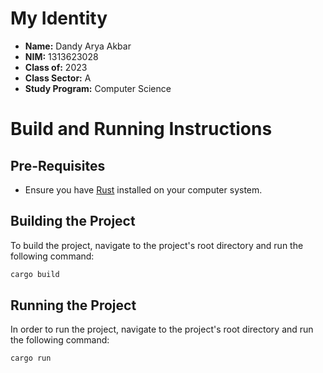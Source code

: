 # My Identity

- **Name:** Dandy Arya Akbar
- **NIM:** 1313623028
- **Class of:** 2023
- **Class Sector:** A
- **Study Program:** Computer Science


# Build and Running Instructions

## Pre-Requisites

- Ensure you have [Rust](https://www.rust-lang.org/tools/install) installed on your computer system.

## Building the Project

To build the project, navigate to the project's root directory and run the following command:

```sh
cargo build
```

## Running the Project

In order to run the project, navigate to the project's root directory and run the following command:

```sh
cargo run
```
